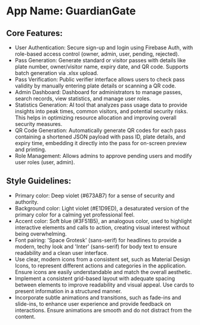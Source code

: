 # **App Name**: GuardianGate

## Core Features:

- User Authentication: Secure sign-up and login using Firebase Auth, with role-based access control (owner, admin, user, pending, rejected).
- Pass Generation: Generate standard or visitor passes with details like plate number, owner/visitor name, expiry date, and QR code.  Supports batch generation via .xlsx upload.
- Pass Verification: Public verifier interface allows users to check pass validity by manually entering plate details or scanning a QR code.
- Admin Dashboard: Dashboard for administrators to manage passes, search records, view statistics, and manage user roles.
- Statistics Generation: AI tool that analyzes pass usage data to provide insights into peak times, common visitors, and potential security risks. This helps in optimizing resource allocation and improving overall security measures.
- QR Code Generation: Automatically generate QR codes for each pass containing a shortened JSON payload with pass ID, plate details, and expiry time, embedding it directly into the pass for on-screen preview and printing.
- Role Management: Allows admins to approve pending users and modify user roles (user, admin).

## Style Guidelines:

- Primary color: Deep violet (#673AB7) for a sense of security and authority.
- Background color: Light violet (#E1D9ED), a desaturated version of the primary color for a calming yet professional feel.
- Accent color: Soft blue (#3F51B5), an analogous color, used to highlight interactive elements and calls to action, creating visual interest without being overwhelming.
- Font pairing: 'Space Grotesk' (sans-serif) for headlines to provide a modern, techy look and 'Inter' (sans-serif) for body text to ensure readability and a clean user interface.
- Use clear, modern icons from a consistent set, such as Material Design Icons, to represent different actions and categories in the application. Ensure icons are easily understandable and match the overall aesthetic.
- Implement a consistent grid-based layout with adequate spacing between elements to improve readability and visual appeal. Use cards to present information in a structured manner.
- Incorporate subtle animations and transitions, such as fade-ins and slide-ins, to enhance user experience and provide feedback on interactions. Ensure animations are smooth and do not distract from the content.
